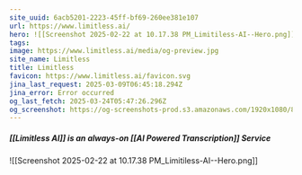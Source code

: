 ```yaml
---
site_uuid: 6acb5201-2223-45ff-bf69-260ee381e107
url: https://www.limitless.ai/
hero: ![[Screenshot 2025-02-22 at 10.17.38 PM_Limitiless-AI--Hero.png]]
tags: 
image: https://www.limitless.ai/media/og-preview.jpg
site_name: Limitless
title: Limitless
favicon: https://www.limitless.ai/favicon.svg
jina_last_request: 2025-03-09T06:45:18.294Z
jina_error: Error occurred
og_last_fetch: 2025-03-24T05:47:26.296Z
og_screenshot: https://og-screenshots-prod.s3.amazonaws.com/1920x1080/80/false/be5dda991f6e510eb39c2ccf20a9100e6208d3ec95d2b430e869b3585328383c.jpeg
---
```

##### [[Limitless AI]] is an always-on [[AI Powered Transcription]] Service
![[Screenshot 2025-02-22 at 10.17.38 PM_Limitiless-AI--Hero.png]]
